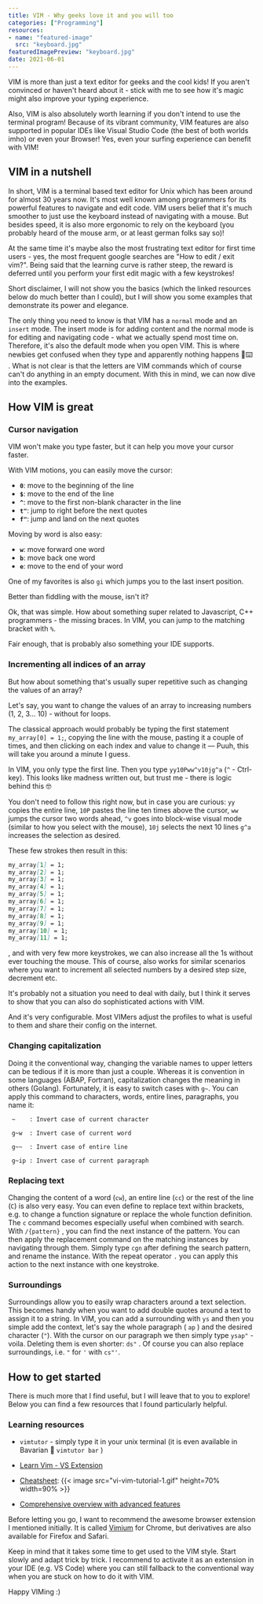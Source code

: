 ```yaml
---
title: VIM - Why geeks love it and you will too
categories: ["Programming"]
resources:
- name: "featured-image"
  src: "keyboard.jpg"
featuredImagePreview: "keyboard.jpg"
date: 2021-06-01
---
```

VIM is more than just a text editor for geeks and the cool kids! If you aren't convinced or haven't heard about it - stick with me to see how it's magic might also improve your typing experience. 

Also, VIM is also absolutely worth learning if you don't intend to use the terminal program! Because of its vibrant community, VIM features are also supported in popular IDEs like Visual Studio Code (the best of both worlds imho) or even your Browser! Yes, even your surfing experience can benefit with VIM!

## VIM in a nutshell
In short, VIM is a terminal based text editor for Unix which has been around for almost 30 years now. It's most well known among programmers for its powerful features to navigate and edit code. VIM users belief that it's much smoother to just use the keyboard instead of navigating with a mouse. But besides speed, it is also more ergonomic to rely on the keyboard (you probably heard of the mouse arm, or at least german folks say so)! 

At the same time it's maybe also the most frustrating text editor for first time users - yes, the most frequent google searches are "How to edit / exit vim?". 
Being said that the learning curve is rather steep, the reward is deferred until you perform your first edit magic with a few keystrokes!

Short disclaimer, I will not show you the basics (which the linked resources below do much better than I could), but I will show you some examples that demonstrate its power and elegance.

The only thing you need to know is that VIM has a `normal` mode and an `insert` mode. The insert mode is for adding content and the normal mode is for editing and navigating code - what we actually spend most time on. Therefore, it's also the default mode when you open VIM. This is where newbies get confused when they type and apparently nothing happens 😤⌨️ . What is not clear is that the letters are VIM commands which of course can't do anything in an empty document. With this in mind, we can now dive into the examples.

## How VIM is great

### Cursor navigation
VIM won't make you type faster, but it can help you move your cursor faster.

With VIM motions, you can easily move the cursor:

- **`0`**: move to the beginning of the line
- **`$`**: move to the end of the line
- **`^`**: move to the first non-blank character in the line
- **`t"`**: jump to right before the next quotes
- **`f"`**: jump and land on the next quotes

Moving by word is also easy:

- **`w`**: move forward one word
- **`b`**: move back one word
- **`e`**: move to the end of your word

One of my favorites is also `gi` which jumps you to the last insert position.

Better than fiddling with the mouse, isn't it? 

Ok, that was simple. How about something super related to Javascript, C++ programmers - the missing braces. In VIM, you can jump to the matching bracket with `%`. 

Fair enough, that is probably also something your IDE supports.

### Incrementing all indices of an array

But how about something that's usually super repetitive such as changing the values of an array?

Let's say, you want to change the values of an array to increasing numbers (1, 2, 3... 10) - without for loops.

The classical approach would probably be typing the first statement `my_array[0] = 1;`, copying the line with the mouse, pasting it a couple of times, and then clicking on each index and value to change it  — Puuh, this will take you around a minute I guess.

In VIM, you only type the first line. Then you type `yy10Pww^v10jg^a` (`^` - Ctrl-key). This looks like madness written out, but trust me - there is logic behind this 🤓  

You don't need to follow this right now, but in case you are curious: `yy` copies the entire line, `10P` pastes the line ten times above the cursor, `ww` jumps the cursor two words ahead, `^v` goes into block-wise visual mode (similar to how you select with the mouse), `10j` selects the next 10 lines `g^a` increases the selection as desired.

These few strokes then result in this:

```markdown
my_array[1] = 1;
my_array[2] = 1;
my_array[3] = 1;
my_array[4] = 1;
my_array[5] = 1;
my_array[6] = 1;
my_array[7] = 1;
my_array[8] = 1;
my_array[9] = 1;
my_array[10] = 1;
my_array[11] = 1;
```

, and with very few more keystrokes, we can also increase all the 1s without ever touching the mouse. This of course, also works for similar scenarios where you want to increment all selected numbers by a desired step size, decrement etc. 

It's probably not a situation you need to deal with daily, but I think it serves to show that you can also do sophisticated actions with VIM.

And it's very configurable. Most VIMers adjust the profiles to what is useful to them and share their config on the internet.

### Changing capitalization

Doing it the conventional way, changing the variable names to upper letters can be tedious if it is more than just a couple. Whereas it is convention in some languages (ABAP, Fortran), capitalization changes the meaning in others (Golang). Fortunately, it is easy to switch cases with  `g~`. You can apply this command to characters, words, entire lines, paragraphs, you name it:

```
 ~    : Invert case of current character

 g~w  : Invert case of current word

 g~~  : Invert case of entire line

 g~ip : Invert case of current paragraph
```

 

### Replacing text

Changing the content of a word (`cw`), an entire line (`cc`) or the rest of the line (`C`) is also very easy. You can even define to replace text within brackets, e.g. to change a function signature or replace the whole function definition. The `c` command becomes especially useful when combined with search. With `/{pattern}` , you can find the next instance of the pattern. You can then apply the replacement command on the matching instances by navigating through them. Simply type `cgn` after defining the search pattern, and rename the instance. With the repeat operator `.`  you can apply this action to the next instance with one keystroke.

### Surroundings

Surroundings allow you to easily wrap characters around a text selection. This becomes handy when you want to add double quotes around a text to assign it to a string. In VIM, you can add a surrounding with `ys` and then you simple add the context, let's say the whole paragraph ( `ap` ) and the desired character (`"`).  With the cursor on our paragraph we then simply type `ysap"` - voila. Deleting them is even shorter: `ds"` . Of course you can also replace surroundings, i.e. `"` for `'`  with `cs"'`.

## How to get started

There is much more that I find useful, but I will leave that to you to explore! Below you can find a few resources that I found particularly helpful.

### Learning resources


- `vimtutor` - simply type it in your unix terminal (it is even available in Bavarian 🥨 `vimtutor bar` )

- [Learn Vim - VS Extension](https://marketplace.visualstudio.com/items?itemName=vintharas.learn-vim)

- [Cheatsheet](http://www.viemu.com/a_vi_vim_graphical_cheat_sheet_tutorial.html):
  {{< image src="vi-vim-tutorial-1.gif" height=70% width=90% >}}

- [Comprehensive overview with advanced features](https://danielmiessler.com/study/vim/)

Before letting you go, I want to recommend the awesome browser extension I mentioned initially. It is called [Vimium](https://vimium.github.io/) for Chrome, but derivatives are also available for Firefox and Safari. 

Keep in mind that it takes some time to get used to the VIM style. Start slowly and adapt trick by trick. I recommend to activate it as an extension in your IDE (e.g. VS Code) where you can still fallback to the conventional way when you are stuck on how to do it with VIM. 

Happy VIMing :)